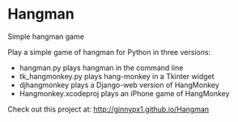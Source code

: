 # Hangman
Simple hangman game

Play a simple game of hangman for Python in three versions:
  - hangman.py plays hangman in the command line
  - tk_hangmonkey.py plays hang-monkey in a Tkinter widget
  - djhangmonkey plays a Django-web version of HangMonkey
  - Hangmonkey.xcodeproj plays an iPhone game of HangMonkey

Check out this project at: http://ginnypx1.github.io/Hangman